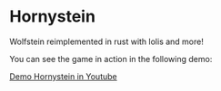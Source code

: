 # Hornystein
Wolfstein reimplemented in rust with lolis and more!

You can see the game in action in the following demo:

[Demo Hornystein in Youtube](https://www.youtube.com/watch?v=c1Z3QDYBeLw)
